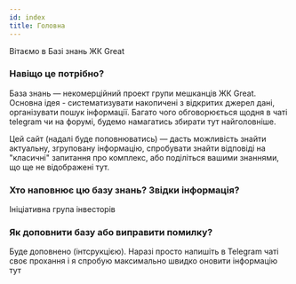 ```yaml
---
id: index
title: Головна
---
```


Вітаємо в Базі знань ЖК Great

### Навіщо це потрібно?

База знань — некомерційний проект групи мешканців ЖК Great. Основна ідея - систематизувати накопичені з відкритих джерел дані, організувати пошук інформації. Багато чого обговорюється щодня в чаті telegram чи на форумі, будемо намагатись збирати тут найголовніше.

Цей сайт (надалі буде поповнюватись) — дасть можливість знайти актуальну, згруповану інформацію, спробувати знайти відповіді на "класичні" запитання про комплекс, або поділіться вашими знаннями, що ще не відображені тут.

### Хто наповнює цю базу знань? Звідки інформація?

Ініціативна група інвесторів

### Як доповнити базу або виправити помилку?

Буде доповнено (інтсрукцією).
Наразі просто напишіть в Telegram чаті своє прохання і я спробую максимально швидко оновити інформацію тут